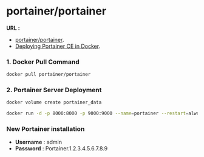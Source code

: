 # portainer/portainer

**URL :** 
- [portainer/portainer](https://hub.docker.com/r/portainer/portainer).
- [Deploying Portainer CE in Docker](https://documentation.portainer.io/v2.0/deploy/ceinstalldocker).

### 1. Docker Pull Command
``` sh
docker pull portainer/portainer
```
### 2. Portainer Server Deployment
``` sh
docker volume create portainer_data
```
```sh
docker run -d -p 8000:8000 -p 9000:9000 --name=portainer --restart=always -v /var/run/docker.sock:/var/run/docker.sock -v portainer_data:/data portainer/portainer-ce
```

### New Portainer installation

- **Username** : admin
- **Password** : Portainer.1.2.3.4.5.6.7.8.9

